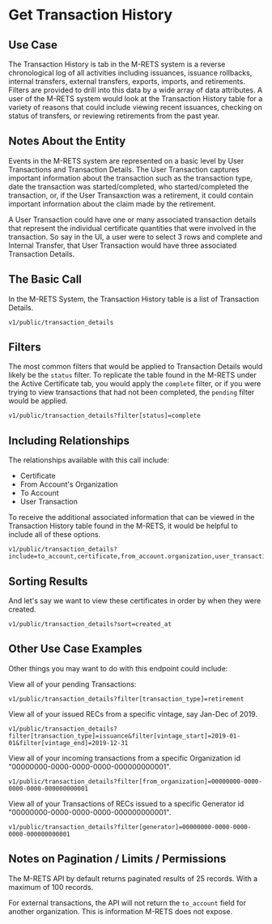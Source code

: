 # Get Transaction History

## Use Case

The Transaction History is tab in the M-RETS system is a reverse chronological log of all activities including issuances, issuance rollbacks, internal transfers, external transfers, exports, imports, and retirements. Filters are provided to drill into this data by a wide array of data attributes. A user of the M-RETS system would look at the Transaction History table for a variety of reasons that could include viewing recent issuances, checking on status of transfers, or reviewing retirements from the past year.

## Notes About the Entity

Events in the M-RETS system are represented on a basic level by User Transactions and Transaction Details. The User Transaction captures important information about the transaction such as the transaction type, date the transaction was started/completed, who started/completed the transaction, or, if the User Transaxction  was a retirement, it could contain important information about the claim made by the retirement.

A User Transaction could have one or many associated transaction details that represent the individual certificate quantities that were involved in the transaction. So say in the UI, a user were to select 3 rows and complete and Internal Transfer, that User Transaction would have three associated Transaction Details.

## The Basic Call

In the M-RETS System, the Transaction History table is a list of Transaction Details.

```
v1/public/transaction_details
```

## Filters

The most common filters that would be applied to Transaction Details would likely be the `status` filter. To replicate the table found in the M-RETS under the Active Certificate tab, you would apply the `complete` filter, or if you were trying to view transactions that had not been completed, the `pending` filter would be applied.

```
v1/public/transaction_details?filter[status]=complete
```

## Including Relationships

The relationships available with this call include:

* Certificate
* From Account's Organization
* To Account
* User Transaction

To receive the additional associated information that can be viewed in the Transaction History table found in the M-RETS, it would be helpful to include all of these options.

```
v1/public/transaction_details?include=to_account,certificate,from_account.organization,user_transaction
```

## Sorting Results

And let's say we want to view these certificates in order by when they were created.

```
v1/public/transaction_details?sort=created_at
```

## Other Use Case Examples

Other things you may want to do with this endpoint could include:

View all of your pending Transactions:
```
v1/public/transaction_details?filter[transaction_type]=retirement
```

View all of your issued RECs from a specific vintage, say Jan-Dec of 2019.
```
v1/public/transaction_details?filter[transaction_type]=issuance&filter[vintage_start]=2019-01-01&filter[vintage_end]=2019-12-31
```

View all of your incoming transactions from a specific Organization id "00000000-0000-0000-0000-000000000001".

```
v1/public/transaction_details?filter[from_organization]=00000000-0000-0000-0000-000000000001
```

View all of your Transactions of RECs issued to a specific Generator id "00000000-0000-0000-0000-000000000001".
```
v1/public/transaction_details?filter[generator]=00000000-0000-0000-0000-000000000001
```

## Notes on Pagination / Limits / Permissions

The M-RETS API by default returns paginated results of 25 records. With a maximum of 100 records.

For external transactions, the API will not return the `to_account` field for another organization. This is information M-RETS does not expose.

